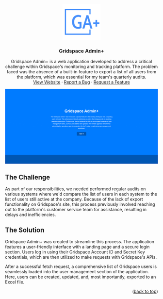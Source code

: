 <a name="readme-top"></a>

<br />
<div align="center">
  <a href="https://gridspaceadminplus.com">
    <img width=25% src="public/ga-logo.png" alt="Logo">
  </a>

<h3 align="center">Gridspace Admin+</h3>

  <p align="center">
Gridspace Admin+ is a web application developed to address a critical challenge within Gridspace's monitoring and tracking platform. The problem faced was the absence of a built-in feature to export a list of all users from the platform, which was essential for my team's quarterly audits.
    <br />
    <a href="https://gridspaceadminplus.com">View Website</a>
    ·
    <a href="https://github.com/kleinaitis/gridspace-admin-plus/issues">Report a Bug</a>
    ·
    <a href="https://github.com/kleinaitis/gridspace-admin-plus">Request a Feature</a>
  </p>
</div>

<div align="center">
  <a href="https://gridspaceadminplus.com">
    <img src="public/application_demo.gif">
  </a>
</div>

## The Challenge
As part of our responsibilities, we needed performed regular audits on various systems where we'd compare the list of users in each system to the list of users still active at the company. Because of the lack of export functionality on Gridspace's site, this process previously involved reaching out to the platform's customer service team for assistance, resulting in delays and inefficiencies.

## The Solution
Gridspace Admin+ was created to streamline this process. The application features a user-friendly interface with a landing page and a secure login section. Users log in using their Gridspace Account ID and Secret Key credentials, which are then utilized to make requests with Gridspace's APIs.

After a successful fetch request, a comprehensive list of Gridspace users is seamlessly loaded into the user management section of the application. Here, users can be created, updated, and, most importantly, exported to an Excel file.

<p align="right">(<a href="#readme-top">back to top</a>)</p>
